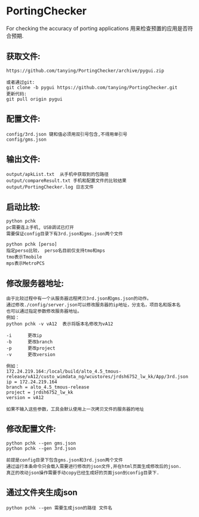 # PortingChecker

For checking the accuracy of porting applications
用来检查预置的应用是否符合预期.

## 获取文件:
    https://github.com/tanying/PortingChecker/archive/pygui.zip

    或者通过git:
    git clone -b pygui https://github.com/tanying/PortingChecker.git
    更新代码:
    git pull origin pygui

## 配置文件: 
    config/3rd.json 键和值必须用双引号包含,不得用单引号
    config/gms.json

## 输出文件: 
    output/apkList.txt  从手机中获取到的包路径
    output/compareResult.txt 手机和配置文件的比较结果
    output/PortingChecker.log 日志文件
 
## 启动比较:
    python pchk
    pc需要连上手机, USB调试已打开
    需要保证config目录下有3rd.json和gms.json两个文件

    python pchk [perso] 
    指定perso比较， perso名目前仅支持tmo和mps
    tmo表示Tmobile
    mps表示MetroPCS 

## 修改服务器地址:
    由于比较过程中有一个从服务器远程拷贝3rd.json和gms.json的动作。
    通过修改./config/server.json可以修改服务器的ip地址，分支名，项目名和版本名
    也可以通过指定参数修改服务器地址。
    例如：
    python pchk -v vA12  表示将版本名修改为vA12

    -i      更改ip
    -b      更改branch
    -p      更改project
    -v      更改version
    
    例如：
    172.24.219.164:/local/build/alto_4.5_tmous-release/vA12/custo_wimdata_ng/wcustores/jrdsh6752_lw_kk/App/3rd.json
    ip = 172.24.219.164
    branch = alto_4.5_tmous-release
    project = jrdsh6752_lw_kk
    version = vA12

    如果不输入这些参数，工具会默认使用上一次拷贝文件的服务器的地址 

## 修改配置文件:
    python pchk --gen gms.json
    python pchk --gen 3rd.json

    前提是config目录下包含gms.json和3rd.json两个文件
    通过运行本条命令只会载入需要进行修改的json文件,并在html页面生成修改后的json.
    真正的改动json操作需要手动copy已经生成好的页面json到config目录下.
    
## 通过文件夹生成json
    python pchk --gen 需要生成json的路径 文件名




